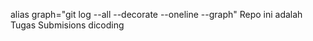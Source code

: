 <!-- graph -->
alias graph="git log --all --decorate --oneline --graph"
Repo ini adalah Tugas Submisions dicoding